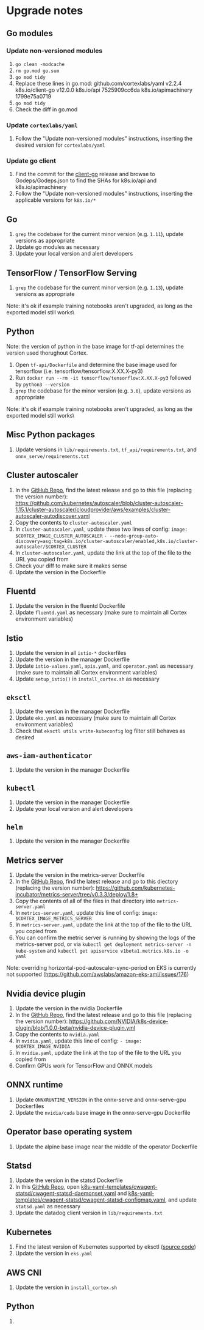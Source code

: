 # Upgrade notes

## Go modules

### Update non-versioned modules

1. `go clean -modcache`
1. `rm go.mod go.sum`
1. `go mod tidy`
1. Replace these lines in go.mod:
    github.com/cortexlabs/yaml v2.2.4
    k8s.io/client-go v12.0.0
    k8s.io/api 7525909cc6da
    k8s.io/apimachinery 1799e75a0719
1. `go mod tidy`
1. Check the diff in go.mod

### Update `cortexlabs/yaml`

1. Follow the "Update non-versioned modules" instructions, inserting the desired version for `cortexlabs/yaml`

### Update go client

1. Find the commit for the [client-go](https://github.com/kubernetes/client-go) release and browse to Godeps/Godeps.json to find the SHAs for k8s.io/api and k8s.io/apimachinery
1. Follow the "Update non-versioned modules" instructions, inserting the applicable versions for `k8s.io/*`

## Go

1. `grep` the codebase for the current minor version (e.g. `1.11`), update versions as appropriate
1. Update go modules as necessary
1. Update your local version and alert developers

## TensorFlow / TensorFlow Serving

1. `grep` the codebase for the current minor version (e.g. `1.13`), update versions as appropriate

Note: it's ok if example training notebooks aren't upgraded, as long as the exported model still works\

## Python

Note: the version of python in the base image for tf-api determines the version used thorughout Cortex.

1. Open `tf-api/Dockerfile` and determine the base image used for tensorflow (i.e. tensorflow/tensorflow:X.XX.X-py3)
1. Run `docker run --rm -it tensorflow/tensorflow:X.XX.X-py3` followed by `python3 --version`
1. `grep` the codebase for the minor version (e.g. `3.6`), update versions as appropriate

Note: it's ok if example training notebooks aren't upgraded, as long as the exported model still works\

## Misc Python packages

1. Update versions in `lib/requirements.txt`, `tf_api/requirements.txt`, and `onnx_serve/requirements.txt`


## Cluster autoscaler

1. In the [GitHub Repo](https://github.com/kubernetes/autoscaler/blob/cluster-autoscaler-1.15.1/cluster-autoscaler/cloudprovider/aws), find the latest release and go to this file (replacing the version number): <https://github.com/kubernetes/autoscaler/blob/cluster-autoscaler-1.15.1/cluster-autoscaler/cloudprovider/aws/examples/cluster-autoscaler-autodiscover.yaml>
1. Copy the contents to `cluster-autoscaler.yaml`
1. In `cluster-autoscaler.yaml`, update these two lines of config:
   `image: $CORTEX_IMAGE_CLUSTER_AUTOSCALER`
   `- --node-group-auto-discovery=asg:tag=k8s.io/cluster-autoscaler/enabled,k8s.io/cluster-autoscaler/$CORTEX_CLUSTER`
1. In `cluster-autoscaler.yaml`, update the link at the top of the file to the URL you copied from
1. Check your diff to make sure it makes sense
1. Update the version in the Dockerfile

## Fluentd

1. Update the version in the fluentd Dockerfile
1. Update `fluentd.yaml` as necessary (make sure to maintain all Cortex environment variables)

## Istio

1. Update the version in all `istio-*` dockerfiles
1. Update the version in the manager Dockerfile
1. Update `istio-values.yaml`, `apis.yaml`, and `operator.yaml` as necessary (make sure to maintain all Cortex environment variables)
1. Update `setup_istio()` in `install_cortex.sh` as necessary

## `eksctl`

1. Update the version in the manager Dockerfile
1. Update `eks.yaml` as necessary (make sure to maintain all Cortex environment variables)
1. Check that `eksctl utils write-kubeconfig` log filter still behaves as desired

## `aws-iam-authenticator`

1. Update the version in the manager Dockerfile

## `kubectl`

1. Update the version in the manager Dockerfile
1. Update your local version and alert developers

## `helm`

1. Update the version in the manager Dockerfile

## Metrics server

1. Update the version in the metrics-server Dockerfile
1. In the [GitHub Repo](https://github.com/kubernetes-incubator/metrics-server), find the latest release and go to this diectory (replacing the version number): <https://github.com/kubernetes-incubator/metrics-server/tree/v0.3.3/deploy/1.8+>
1. Copy the contents of all of the files in that directory into `metrics-server.yaml`
1. In `metrics-server.yaml`, update this line of config:
   `image: $CORTEX_IMAGE_METRICS_SERVER`
1. In `metrics-server.yaml`, update the link at the top of the file to the URL you copied from
1. You can confirm the metric server is running by showing the logs of the metrics-server pod, or via `kubectl get deployment metrics-server -n kube-system` and `kubectl get apiservice v1beta1.metrics.k8s.io -o yaml`

Note: overriding horizontal-pod-autoscaler-sync-period on EKS is currently not supported (<https://github.com/awslabs/amazon-eks-ami/issues/176>)

## Nvidia device plugin

1. Update the version in the nvidia Dockerfile
1. In the [GitHub Repo](https://github.com/NVIDIA/k8s-device-plugin), find the latest release and go to this file (replacing the version number): <https://github.com/NVIDIA/k8s-device-plugin/blob/1.0.0-beta/nvidia-device-plugin.yml>
1. Copy the contents to `nvidia.yaml`
1. In `nvidia.yaml`, update this line of config:
   `- image: $CORTEX_IMAGE_NVIDIA`
1. In `nvidia.yaml`, update the link at the top of the file to the URL you copied from
1. Confirm GPUs work for TensorFlow and ONNX models

## ONNX runtime

1. Update `ONNXRUNTIME_VERSION` in the onnx-serve and onnx-serve-gpu Dockerfiles
1. Update the `nvidia/cuda` base image in the onnx-serve-gpu Dockerfile

## Operator base operating system

1. Update the alpine base image near the middle of the operator Dockerfile

## Statsd

1. Update the version in the statsd Dockerfile
1. In this [GitHub Repo](https://github.com/aws-samples/amazon-cloudwatch-container-insights), open [k8s-yaml-templates/cwagent-statsd/cwagent-statsd-daemonset.yaml](https://github.com/aws-samples/amazon-cloudwatch-container-insights/blob/master/k8s-yaml-templates/cwagent-statsd/cwagent-statsd-daemonset.yaml) and [k8s-yaml-templates/cwagent-statsd/cwagent-statsd-configmap.yaml](https://github.com/aws-samples/amazon-cloudwatch-container-insights/blob/master/k8s-yaml-templates/cwagent-statsd/cwagent-statsd-configmap.yaml), and update `statsd.yaml` as necessary
1. Update the datadog client version in `lib/requirements.txt`

## Kubernetes

1. Find the latest version of Kubernetes supported by eksctl ([source code](https://github.com/weaveworks/eksctl/blob/master/pkg/apis/eksctl.io/v1alpha5/types.go))
1. Update the version in `eks.yaml`

## AWS CNI

1. Update the version in `install_cortex.sh`

## Python

1.


<!-- nvidia/cuda:10.1-cudnn7-devel -->
